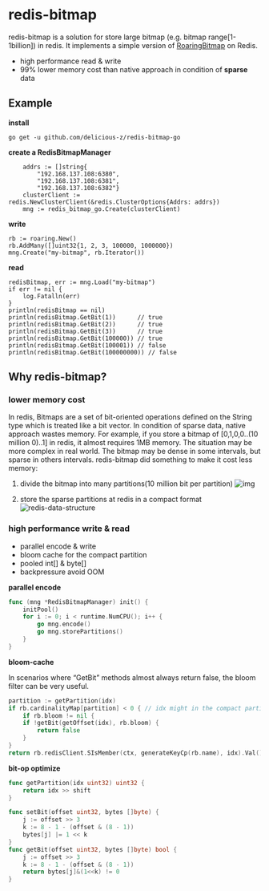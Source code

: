 # redis-bitmap

redis-bitmap is a solution for store large bitmap (e.g. bitmap range[1-1billion]) in redis.
It implements a simple version of [RoaringBitmap](https://github.com/RoaringBitmap/RoaringBitmap) on Redis.

- high performance read & write
- 99% lower memory cost than native approach in condition of  **sparse** data

## Example


**install**
```
go get -u github.com/delicious-z/redis-bitmap-go
```


**create a RedisBitmapManager**

```
	addrs := []string{
		"192.168.137.108:6380",
		"192.168.137.108:6381",
		"192.168.137.108:6382"}
	clusterClient := redis.NewClusterClient(&redis.ClusterOptions{Addrs: addrs})
	mng := redis_bitmap_go.Create(clusterClient)
```

**write**

```
rb := roaring.New()
rb.AddMany([]uint32{1, 2, 3, 100000, 1000000})
mng.Create("my-bitmap", rb.Iterator())
```

**read**

```
redisBitmap, err := mng.Load("my-bitmap")
if err != nil {
    log.Fatalln(err)
}
println(redisBitmap == nil)
println(redisBitmap.GetBit(1))      // true
println(redisBitmap.GetBit(2))      // true
println(redisBitmap.GetBit(3))      // true
println(redisBitmap.GetBit(100000)) // true
println(redisBitmap.GetBit(100001)) // false
println(redisBitmap.GetBit(100000000)) // false
```

## Why redis-bitmap?

### lower memory cost
In redis, Bitmaps are a set of bit-oriented operations defined on the String type which is treated like a bit vector.
In condition of sparse data, native approach wastes memory. For example, if you store a bitmap of [0,1,0,0..(10 million 0)..1]
in redis, it almost requires 1MB memory.
The situation may be more complex in real world. The bitmap may be dense in some intervals, but sparse in others intervals.
redis-bitmap did something to make it cost less memory:
1. divide the bitmap into many partitions(10 million bit per partition)
![img](https://github.com/delicious-z/redis-bitmap-go/assets/49525320/cdafffcc-6e24-441e-9c94-e5cb99deff13)


3. store the sparse partitions at redis in a compact format
![redis-data-structure](https://github.com/delicious-z/redis-bitmap-go/assets/49525320/35e2ee55-d695-4679-b1bb-ef6d06bfde47)


### high performance write & read

- parallel encode & write
- bloom cache for the compact partition
- pooled int[] & byte[]
- backpressure avoid OOM

**parallel encode**
```go
func (mng *RedisBitmapManager) init() {
    initPool()
    for i := 0; i < runtime.NumCPU(); i++ {
        go mng.encode()
        go mng.storePartitions()
    }
}
```
**bloom-cache**

In scenarios where “GetBit” methods almost always return false, the bloom filter can be very useful.
```go
partition := getPartition(idx)
if rb.cardinalityMap[partition] < 0 { // idx might in the compact partition
    if rb.bloom != nil {
    if !getBit(getOffset(idx), rb.bloom) {
        return false
    }
}
return rb.redisClient.SIsMember(ctx, generateKeyCp(rb.name), idx).Val()
```

**bit-op optimize**

```go
func getPartition(idx uint32) uint32 {
    return idx >> shift
}

func setBit(offset uint32, bytes []byte) {
    j := offset >> 3
    k := 8 - 1 - (offset & (8 - 1))
    bytes[j] |= 1 << k
}
func getBit(offset uint32, bytes []byte) bool {
    j := offset >> 3
    k := 8 - 1 - (offset & (8 - 1))
    return bytes[j]&(1<<k) != 0
}

```
